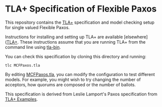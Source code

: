# TLA+ Specification of Flexible Paxos

This repository contains the [TLA+](research.microsoft.com/en-us/um/people/lamport/tla/tla.html) specification and model checking setup for single valued Flexible Paxos.

Instructions for installing and setting up TLA+ are available [elsewhere]([TLA+](http://research.microsoft.com/en-us/um/people/lamport/tla/tla.html). These instructions assume that you are running TLA+ from the command line using [tla-bin](https://github.com/pmer/tla-bin).

You can check this specification by cloning this directory and running:
```
tlc MCFPaxos.tla
```

By editing [MCFPaxos.tla](MCFPaxos.tla), you can modify the configuration to test different models. For example, you might wish to try changing the number of acceptors, how quorums are composed or the number of ballots.

This specification is derived from Leslie Lamport's Paxos specification from [TLA+ Examples](https://github.com/tlaplus/Examples).
